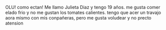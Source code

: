 OLU! como ectan! Me llamo Julieta Diaz y tengo 19 años. me gusta comer elado frio y no me gustan los tomates calientes. tengo que acer un travajo aora mismo con mis conpañeras, pero me gusta voludear y no precto atension
